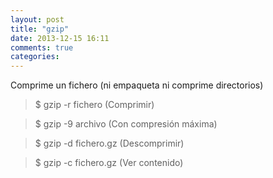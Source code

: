 ```yaml
---
layout: post
title: "gzip"
date: 2013-12-15 16:11
comments: true
categories: 
---
```

Comprime un fichero (ni empaqueta ni comprime directorios)

>$ gzip -r fichero (Comprimir)

>$ gzip -9 archivo (Con compresión máxima)

>$ gzip -d fichero.gz (Descomprimir)

>$ gzip -c fichero.gz (Ver contenido)

